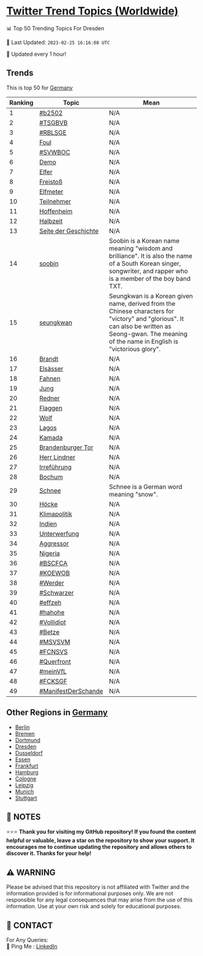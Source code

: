 [Twitter Trend Topics (Worldwide)](https://github.com/ErcinDedeoglu/Twitter-Trend-Topics)
==========


📊 Top 50 Trending Topics For Dresden

📆 Last Updated: `2023-02-25 16:16:08 UTC`

🔧 Updated every 1 hour!


## Trends

This is top 50 for [Germany](</Germany>)

| Ranking | Topic | Mean |
| ------- | ------------ | ------------ |
| 1 | [#b2502](http://twitter.com/search?q=%23b2502) | N/A |
| 2 | [#TSGBVB](http://twitter.com/search?q=%23TSGBVB) | N/A |
| 3 | [#RBLSGE](http://twitter.com/search?q=%23RBLSGE) | N/A |
| 4 | [Foul](http://twitter.com/search?q=Foul) | N/A |
| 5 | [#SVWBOC](http://twitter.com/search?q=%23SVWBOC) | N/A |
| 6 | [Demo](http://twitter.com/search?q=Demo) | N/A |
| 7 | [Elfer](http://twitter.com/search?q=Elfer) | N/A |
| 8 | [Freistoß](http://twitter.com/search?q=Freisto%c3%9f) | N/A |
| 9 | [Elfmeter](http://twitter.com/search?q=Elfmeter) | N/A |
| 10 | [Teilnehmer](http://twitter.com/search?q=Teilnehmer) | N/A |
| 11 | [Hoffenheim](http://twitter.com/search?q=Hoffenheim) | N/A |
| 12 | [Halbzeit](http://twitter.com/search?q=Halbzeit) | N/A |
| 13 | [Seite der Geschichte](http://twitter.com/search?q=Seite+der+Geschichte) | N/A |
| 14 | [soobin](http://twitter.com/search?q=soobin) | Soobin is a Korean name meaning "wisdom and brilliance". It is also the name of a South Korean singer, songwriter, and rapper who is a member of the boy band TXT. |
| 15 | [seungkwan](http://twitter.com/search?q=seungkwan) | Seungkwan is a Korean given name, derived from the Chinese characters for "victory" and "glorious". It can also be written as Seong-gwan. The meaning of the name in English is "victorious glory". |
| 16 | [Brandt](http://twitter.com/search?q=Brandt) | N/A |
| 17 | [Elsässer](http://twitter.com/search?q=Els%c3%a4sser) | N/A |
| 18 | [Fahnen](http://twitter.com/search?q=Fahnen) | N/A |
| 19 | [Jung](http://twitter.com/search?q=Jung) | N/A |
| 20 | [Redner](http://twitter.com/search?q=Redner) | N/A |
| 21 | [Flaggen](http://twitter.com/search?q=Flaggen) | N/A |
| 22 | [Wolf](http://twitter.com/search?q=Wolf) | N/A |
| 23 | [Lagos](http://twitter.com/search?q=Lagos) | N/A |
| 24 | [Kamada](http://twitter.com/search?q=Kamada) | N/A |
| 25 | [Brandenburger Tor](http://twitter.com/search?q=Brandenburger+Tor) | N/A |
| 26 | [Herr Lindner](http://twitter.com/search?q=Herr+Lindner) | N/A |
| 27 | [Irreführung](http://twitter.com/search?q=Irref%c3%bchrung) | N/A |
| 28 | [Bochum](http://twitter.com/search?q=Bochum) | N/A |
| 29 | [Schnee](http://twitter.com/search?q=Schnee) | Schnee is a German word meaning "snow". |
| 30 | [Höcke](http://twitter.com/search?q=H%c3%b6cke) | N/A |
| 31 | [Klimapolitik](http://twitter.com/search?q=Klimapolitik) | N/A |
| 32 | [Indien](http://twitter.com/search?q=Indien) | N/A |
| 33 | [Unterwerfung](http://twitter.com/search?q=Unterwerfung) | N/A |
| 34 | [Aggressor](http://twitter.com/search?q=Aggressor) | N/A |
| 35 | [Nigeria](http://twitter.com/search?q=Nigeria) | N/A |
| 36 | [#BSCFCA](http://twitter.com/search?q=%23BSCFCA) | N/A |
| 37 | [#KOEWOB](http://twitter.com/search?q=%23KOEWOB) | N/A |
| 38 | [#Werder](http://twitter.com/search?q=%23Werder) | N/A |
| 39 | [#Schwarzer](http://twitter.com/search?q=%23Schwarzer) | N/A |
| 40 | [#effzeh](http://twitter.com/search?q=%23effzeh) | N/A |
| 41 | [#hahohe](http://twitter.com/search?q=%23hahohe) | N/A |
| 42 | [#Vollidiot](http://twitter.com/search?q=%23Vollidiot) | N/A |
| 43 | [#Betze](http://twitter.com/search?q=%23Betze) | N/A |
| 44 | [#MSVSVM](http://twitter.com/search?q=%23MSVSVM) | N/A |
| 45 | [#FCNSVS](http://twitter.com/search?q=%23FCNSVS) | N/A |
| 46 | [#Querfront](http://twitter.com/search?q=%23Querfront) | N/A |
| 47 | [#meinVfL](http://twitter.com/search?q=%23meinVfL) | N/A |
| 48 | [#FCKSGF](http://twitter.com/search?q=%23FCKSGF) | N/A |
| 49 | [#ManifestDerSchande](http://twitter.com/search?q=%23ManifestDerSchande) | N/A |



## Other Regions in [Germany](</Germany>)

* [Berlin](</Germany/Berlin.md>)
* [Bremen](</Germany/Bremen.md>)
* [Dortmund](</Germany/Dortmund.md>)
* [Dresden](</Germany/Dresden.md>)
* [Dusseldorf](</Germany/Dusseldorf.md>)
* [Essen](</Germany/Essen.md>)
* [Frankfurt](</Germany/Frankfurt.md>)
* [Hamburg](</Germany/Hamburg.md>)
* [Cologne](</Germany/Cologne.md>)
* [Leipzig](</Germany/Leipzig.md>)
* [Munich](</Germany/Munich.md>)
* [Stuttgart](</Germany/Stuttgart.md>)



## 📝 NOTES

⭐⭐⭐ **Thank you for visiting my GitHub repository! If you found the content helpful or valuable, leave a star on the repository to show your support. It encourages me to continue updating the repository and allows others to discover it. Thanks for your help!**


## ⚠️ WARNING

Please be advised that this repository is not affiliated with Twitter and the information provided is for informational purposes only. We are not responsible for any legal consequences that may arise from the use of this information. Use at your own risk and solely for educational purposes.


## 📨 CONTACT

 For Any Queries:  
            🏓 Ping Me : [LinkedIn](https://www.linkedin.com/in/ercindedeoglu/)
